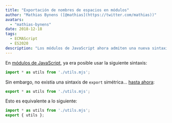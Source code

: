 ```yaml
---
title: "Exportación de nombres de espacios en módulos"
author: "Mathias Bynens ([@mathias](https://twitter.com/mathias))"
avatars: 
  - "mathias-bynens"
date: 2018-12-18
tags: 
  - ECMAScript
  - ES2020
description: "Los módulos de JavaScript ahora admiten una nueva sintaxis para reexportar todas las propiedades dentro de un namespace."
---
```

En [módulos de JavaScript](/features/modules), ya era posible usar la siguiente sintaxis:

```js
import * as utils from './utils.mjs';
```

Sin embargo, no existía una sintaxis de `export` simétrica… [hasta ahora](https://github.com/tc39/proposal-export-ns-from):

```js
export * as utils from './utils.mjs';
```

Esto es equivalente a lo siguiente:

```js
import * as utils from './utils.mjs';
export { utils };
```
